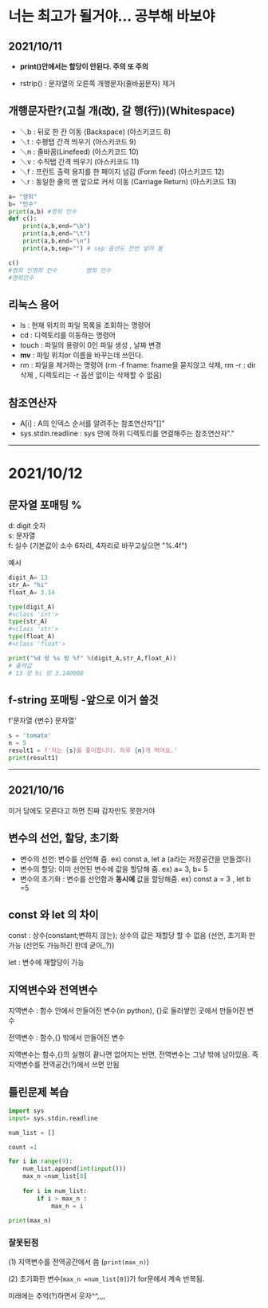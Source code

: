 너는 최고가 될거야... 공부해 바보야
====

2021/10/11
----
- <b>print()안에서는 할당이 안된다. 주의 또 주의</b>

- rstrip() : 문자열의 오른쪽 개행문자(줄바꿈문자) 제거

개행문자란?(고칠 개(改), 갈 행(行))(Whitespace)
----
-  ＼b  : 뒤로 한 칸 이동 (Backspace) (아스키코드 8)
-  ＼t  : 수평탭 간격 띄우기 (아스키코드 9)
-  ＼n  : 줄바꿈(Linefeed) (아스키코드 10)
-  ＼v  : 수직탭 간격 띄우기 (아스키코드 11)
-  ＼f  : 프린트 출력 용지를 한 페이지 넘김 (Form feed) (아스키코드 12)
-  ＼r  : 동일한 줄의 맨 앞으로 커서 이동 (Carriage Return) (아스키코드 13)

```python
a= "영희"
b= "민수"
print(a,b) #영희 민수
def c():
    print(a,b,end="\b")
    print(a,b,end="\t")
    print(a,b,end="\n")
    print(a,b,sep="") # sep 옵션도 한번 넣어 봄 

c() 
#영희 민영희 민수        영희 민수
#영희민수
```

리눅스 용어
---- 

- ls : 현재 위치의 파일 목록을 조회하는 명령어 
- cd : 디렉토리를 이동하는 명령어 
- touch : 파일의 용량이 0인 파일 생성 , 날짜 변경  
- <b>mv</b> : 파일 위치or 이름을 바꾸는데 쓰인다.
- rm : 파일을 제거하는 명령어 (rm -f fname: fname을 묻지않고 삭제, rm -r : dir삭제 , 디렉토리는 -r 옵션 없이는 삭제할 수 없음)


참조연산자
----

- A[i] : A의 인덱스 순서를 알려주는 참조연산자"[]" 
- sys.stdin.readline : sys 안에 하위 디렉토리를 연결해주는 참조연산자"."


-----
2021/10/12
====

문자열 포매팅 %
----
d: digit 숫자 <br>
s: 문자열 <br>
f: 실수 (기본값이 소수 6자리, 4자리로 바꾸고싶으면 "%.4f")<br>

예시
```python 
digit_A= 13
str_A= "hi"
float_A= 3.14

type(digit_A)
#<class 'int'>
type(str_A)
#<class 'str'>
type(float_A)
#<class 'float'>

print("%d 랑 %s 랑 %f" %(digit_A,str_A,float_A))
# 출력값 
# 13 랑 hi 랑 3.140000
```

f-string 포매팅 -앞으로 이거 쓸것
----
f'문자열 {변수} 문자열'
```python
s = 'tomato'
n = 5
result1 = f'저는 {s}를 좋아합니다. 하루 {n}개 먹어요.'
print(result1)
```
------
2021/10/16
----
이거 담에도 모른다고 하면 진짜 감자만도 못한거야 

변수의 선언, 할당, 초기화
----

- 변수의 선언: 변수를 선언해 줌. 
ex) const a, let a (a라는 저장공간을 만들겠다)
- 변수의 할당: 이미 선언된 변수에 값을 할당해 줌.
ex) a= 3, b= 5 
- 변수의 초기화 : 변수를 선언함과 <b>동시에</b> 값을 할당해줌.
ex) const a = 3 , let b =5

const 와 let 의 차이
----

const : 상수(constant;변하지 않는);  상수의 값은 재할당 할 수 없음 (선언, 초기화 만 가능 (선언도 가능하긴 한데 굳이,,?))

let : 변수에 재할당이 가능

지역변수와 전역변수
----

지역변수 : 함수 안에서 만들어진 변수(in python), {}로 둘러쌓인 곳에서 만들어진 변수

전역변수 : 함수,{} 밖에서 만들어진 변수 

지역변수는 함수,{}의 실행이 끝나면 없어지는 반면, 전역변수는 그냥 밖에 남아있음. 즉 지역변수를 전역공간(?)에서 쓰면 안됨

틀린문제 복습
----

```python 
import sys 
input= sys.stdin.readline

num_list = []

count =1

for i in range(9):
    num_list.append(int(input()))
    max_n =num_list[0]
    
    for i in num_list:
        if i > max_n :
            max_n = i 
    
print(max_n)
```
<h3>잘못된점</h3> 

(1) 지역변수를 전역공간에서 씀 (```print(max_n)```)

(2) 초기화한 변수(```max_n =num_list[0]```)가 for문에서 계속 반복됨.


미래에는 추억(?)하면서 웃자^^,,,,




